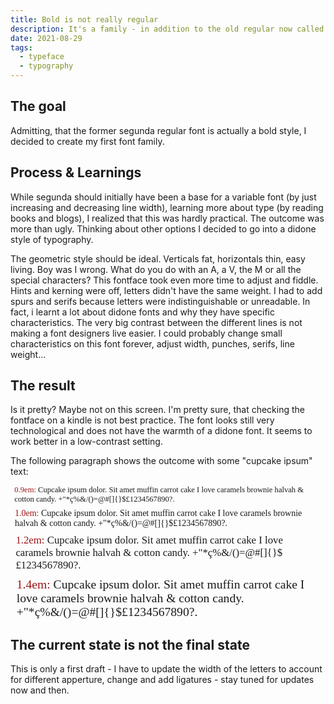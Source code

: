 ```yaml
---
title: Bold is not really regular
description: It's a family - in addition to the old regular now called "bold" there is now also a regular fontface in a didone style
date: 2021-08-29
tags:
  - typeface
  - typography
---
```


## The goal
Admitting, that the former segunda regular font is actually a bold style, I decided to create my first font family. 

## Process & Learnings
While segunda should initially have been a base for a variable font (by just increasing and decreasing line width), learning more about type (by reading books and blogs), I realized that this was hardly practical. The outcome was more than ugly. Thinking about other options I decided to go into a didone style of typography. 

The geometric style should be ideal. Verticals fat, horizontals thin, easy living. Boy was I wrong. What do you do with an A, a V, the M or all the special characters? This fontface took even more time to adjust and fiddle. Hints and kerning were off, letters didn't have the same weight. I had to add spurs and serifs because letters were indistinguishable or unreadable. In fact, i learnt a lot about didone fonts and why they have specific characteristics. The very big contrast between the different lines is not making a font designers live easier. I could probably change small characteristics on this font forever, adjust width, punches, serifs, line weight...

## The result
Is it pretty? Maybe not on this screen. I'm pretty sure, that checking the fontface on a kindle is not best practice. The font looks still very technological and does not have the warmth of a didone font. It seems to work better in a low-contrast setting. 

The following paragraph shows the outcome with some "cupcake ipsum" text: 

<div class="text_sample">
<p style="font-family:'segunda';font-weight:normal;font-size:0.9em; margin: 0.5em"> <mark style="color:rgb(155, 20, 20); background-color:transparent">0.9em:</mark> Cupcake ipsum dolor. Sit amet muffin carrot cake I love caramels brownie halvah & cotton candy. +"*ç%&/()=@#[]{}$£1234567890?. </p>
<p style="font-family:'segunda';font-weight:normal;font-size:1em; margin: 0.5em"> <mark style="color:rgb(155, 20, 20); background-color:transparent">1.0em:</mark> Cupcake ipsum dolor. Sit amet muffin carrot cake I love caramels brownie halvah & cotton candy. +"*ç%&/()=@#[]{}$£1234567890?. </p>
<p style="font-family:'segunda';font-weight:normal;font-size:1.2em; margin: 0.5em"> <mark style="color:rgb(155, 20, 20); background-color:transparent">1.2em:</mark> Cupcake ipsum dolor. Sit amet muffin carrot cake I love caramels brownie halvah & cotton candy. +"*ç%&/()=@#[]{}$£1234567890?. </p>
<p style="font-family:'segunda';font-weight:normal;font-size:1.4em; margin: 0.5em"> <mark style="color:rgb(155, 20, 20); background-color:transparent">1.4em:</mark> Cupcake ipsum dolor. Sit amet muffin carrot cake I love caramels brownie halvah & cotton candy. +"*ç%&/()=@#[]{}$£1234567890?. </p>
</div>

## The current state is not the final state

This is only a first draft - I have to update the width of the letters to account for different apperture, change and add ligatures - stay tuned for updates now and then. 
